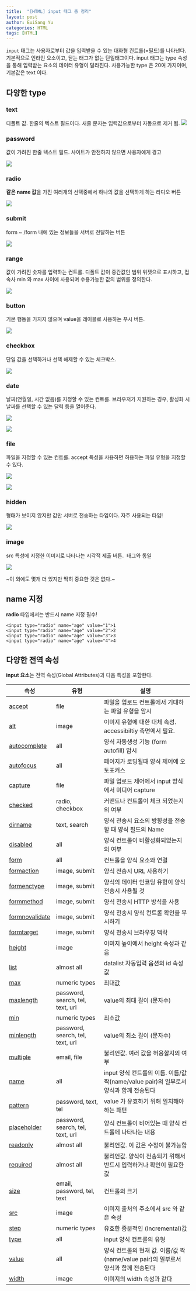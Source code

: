 ```yaml
---
title:  "[HTML] input 태그 총 정리"
layout: post
author: EuiSang Yu
categories: HTML
tags: [HTML]
---
```


<code>input</code> 태그는 사용자로부터 값을 입력받을 수 있는 대화형 컨트롤(=필드)를 나타낸다. 기본적으로 인라인 요소이고, 닫는 태그가 없는 단일태그이다. input 태그는 type 속성을 통해 입력받는 요소의 데이터 유형이 달라진다. 사용가능한 type 은 20여 가지이며, 기본값은 text 이다.

## 다양한 type

### text

디폴트 값. 한줄의 텍스트 필드이다. 새줄 문자는 입력값으로부터 자동으로 제거 됨.
![](https://velog.velcdn.com/images/clothes/post/21bde81f-c0e8-4859-b2a2-441007fc5dad/image.png)


### password

값이 가려진 한줄 텍스트 필드. 사이트가 안전하지 않으면 사용자에게 경고

![](https://velog.velcdn.com/images/clothes/post/ccd7af7d-9ee9-4b85-b0dc-0714eeabaa1a/image.png)

### radio

**같은 name 값**을 가진 여러개의 선택중에서 하나의 값을 선택하게 하는 라디오 버튼

![](https://velog.velcdn.com/images/clothes/post/7df3f73a-3ace-411e-b2f4-090561677b42/image.png)

### submit

form ~ /form 내에 있는 정보들을 서버로 전달하는 버튼

![](https://velog.velcdn.com/images/clothes/post/c90694a2-bcde-43c1-b3cb-0a8df761babc/image.png)

### range

값이 가려진 숫자를 입력하는 컨트롤. 디폴트 값이 중간값인 범위 위젯으로 표시하고, 접속사 min 와 max 사이에 사용되며 수용가능한 값의 범위를 정의한다.

![](https://velog.velcdn.com/images/clothes/post/e6dc1932-0929-43e8-8d99-c6ae3bd862b9/image.png)

### button

기본 행동을 가지지 않으며 value을 레이블로 사용하는 푸시 버튼.

![](https://velog.velcdn.com/images/clothes/post/159419e3-b3ae-4b68-867a-dcfaf9af72be/image.png)

### checkbox

단일 값을 선택하거나 선택 해제할 수 있는 체크박스.

![](https://velog.velcdn.com/images/clothes/post/f1e1bcad-69e4-4a14-904a-a5aa515f39a1/image.png)

### date

날짜(연월일, 시간 없음)를 지정할 수 있는 컨트롤. 브라우저가 지원하는 경우, 활성화 시 날짜를 선택할 수 있는 달력 등을 열어준다.

![](https://velog.velcdn.com/images/clothes/post/aaee5aaa-ca91-4162-8948-8fe184c767b7/image.png)

![](https://velog.velcdn.com/images/clothes/post/72f0d4c7-b884-40ee-96ee-1061e2a69425/image.png)

### file

파일을 지정할 수 있는 컨트롤. accept 특성을 사용하면 허용하는 파일 유형을 지정할 수 있다.

![](https://velog.velcdn.com/images/clothes/post/89c972e1-8884-45cd-8889-7286cd174c7e/image.png)

![](https://velog.velcdn.com/images/clothes/post/ac8e5f05-04c1-40a3-9e64-86eebf485736/image.png)

### hidden

형태가 보이지 않지만 값만 서버로 전송하는 타입이다. 자주 사용되는 타입!

![](https://velog.velcdn.com/images/clothes/post/69f877eb-0575-40fc-9415-12f0d6cb98c2/image.png)

### image

src 특성에 지정한 이미지로 나타나는 시각적 제출 버튼. <img> 태그와 동일

![](https://velog.velcdn.com/images/clothes/post/ea3f7c53-45cd-475d-9372-9ee4ee644ad9/image.png)

~이 외에도 몇개 더 있지만 딱히 중요한 것은 없다.~

## name 지정

**radio** 타입에서는 반드시 name 지정 필수!

```
<input type="radio" name="age" value="1">1
<input type="radio" name="age" value="2">2
<input type="radio" name="age" value="3">3
<input type="radio" name="age" value="4">4
```

## 다양한 전역 속성

**input 요소**는 전역 속성(Global Attributes)과 다음 특성을 포함한다.

| 속성 | 유형 | 설명 |
| --- | --- | --- |
| [accept](https://developer.mozilla.org/ko/docs/Web/HTML/Element/Input#htmlattrdefaccept) | file | 파일을 업로드 컨트롤에서 기대하는 파일 유형을 암시 |
| [alt](https://developer.mozilla.org/ko/docs/Web/HTML/Element/Input#htmlattrdefalt) | image | 이미지 유형에 대한 대체 속성. accessibiltiy 측면에서 필요. |
| [autocomplete](https://developer.mozilla.org/ko/docs/Web/HTML/Element/Input#htmlattrdefautocomplete) | all | 양식 자동생성 기능 (form autofill) 암시 |
| [autofocus](https://developer.mozilla.org/ko/docs/Web/HTML/Element/Input#htmlattrdefautofocus) | all | 페이지가 로딩될때 양식 제어에 오토포커스 |
| [capture](https://developer.mozilla.org/ko/docs/Web/HTML/Element/Input#htmlattrdefcapture) | file | 파일 업로드 제어에서 input 방식에서 미디어 capture |
| [checked](https://developer.mozilla.org/ko/docs/Web/HTML/Element/Input#htmlattrdefchecked) | radio, checkbox | 커맨드나 컨트롤이 체크 되었는지의 여부 |
| [dirname](https://developer.mozilla.org/ko/docs/Web/HTML/Element/Input#htmlattrdefdirname) | text, search | 양식 전송시 요소의 방향성을 전송할 때 양식 필드의 Name |
| [disabled](https://developer.mozilla.org/ko/docs/Web/HTML/Element/Input#htmlattrdefdisabled) | all | 양식 컨트롤이 비활성화되었는지의 여부 |
| [form](https://developer.mozilla.org/ko/docs/Web/HTML/Element/Input#htmlattrdefform) | all | 컨트롤을 양식 요소와 연결 |
| [formaction](https://developer.mozilla.org/ko/docs/Web/HTML/Element/Input#htmlattrdefformaction) | image, submit | 양식 전송시 URL 사용하기 |
| [formenctype](https://developer.mozilla.org/ko/docs/Web/HTML/Element/Input#htmlattrdefformenctype) | image, submit | 양식의 데이터 인코딩 유형이 양식 전송시 사용될 것 |
| [formmethod](https://developer.mozilla.org/ko/docs/Web/HTML/Element/Input#htmlattrdefformmethod) | image, submit | 양식 전송시 HTTP 방식을 사용 |
| [formnovalidate](https://developer.mozilla.org/ko/docs/Web/HTML/Element/Input#htmlattrdefformnovalidate) | image, submit | 양식 전송시 양식 컨트롤 확인을 무시하기 |
| [formtarget](https://developer.mozilla.org/ko/docs/Web/HTML/Element/Input#htmlattrdefformtarget) | image, submit | 양식 전송시 브라우징 맥락 |
| [height](https://developer.mozilla.org/ko/docs/Web/HTML/Element/Input#htmlattrdefheight) | image | 이미지 높이에서 height 속성과 같음 |
| [list](https://developer.mozilla.org/ko/docs/Web/HTML/Element/Input#htmlattrdeflist) | almost all | datalist 자동입력 옵션의 id 속성값 |
| [max](https://developer.mozilla.org/ko/docs/Web/HTML/Element/Input#htmlattrdefmax) | numeric types | 최대값 |
| [maxlength](https://developer.mozilla.org/ko/docs/Web/HTML/Element/Input#htmlattrdefmaxlength) | password, search, tel, text, url | value의 최대 길이 (문자수) |
| [min](https://developer.mozilla.org/ko/docs/Web/HTML/Element/Input#htmlattrdefmin) | numeric types | 최소값 |
| [minlength](https://developer.mozilla.org/ko/docs/Web/HTML/Element/Input#htmlattrdefminlength) | password, search, tel, text, url | value의 최소 길이 (문자수) |
| [multiple](https://developer.mozilla.org/ko/docs/Web/HTML/Element/Input#htmlattrdefmultiple) | email, file | 불리언값. 여러 값을 허용할지의 여부 |
| [name](https://developer.mozilla.org/ko/docs/Web/HTML/Element/Input#htmlattrdefname) | all | input 양식 컨트롤의 이름. 이름/값 짝(name/value pair)의 일부로서 양식과 함께 전송된다 |
| [pattern](https://developer.mozilla.org/ko/docs/Web/HTML/Element/Input#htmlattrdefpattern) | password, text, tel | value 가 유효하기 위해 일치해야 하는 패턴 |
| [placeholder](https://developer.mozilla.org/ko/docs/Web/HTML/Element/Input#htmlattrdefplaceholder) | password, search, tel, text, url | 양식 컨트롤이 비어있는 때 양식 컨트롤에 나타나는 내용 |
| [readonly](https://developer.mozilla.org/en-US/docs/Web/HTML/Attributes/readonly) | almost all | 불리언값. 이 값은 수정이 불가능함 |
| [required](https://developer.mozilla.org/en-US/docs/Web/HTML/Attributes/required) | almost all | 불리언값. 양식이 전송되기 위해서 반드시 입력하거나 확인이 필요한 값 |
| [size](https://developer.mozilla.org/ko/docs/Web/HTML/Element/Input#htmlattrdefsize) | email, password, tel, text | 컨트롤의 크기 |
| [src](https://developer.mozilla.org/ko/docs/Web/HTML/Element/Input#htmlattrdefsrc) | image | 이미지 출처의 주소에서 src 와 같은 속성 |
| [step](https://developer.mozilla.org/ko/docs/Web/HTML/Element/Input#htmlattrdefstep) | numeric types | 유효한 증분적인 (Incremental)값 |
| [type](https://developer.mozilla.org/ko/docs/Web/HTML/Element/Input#htmlattrdeftype) | all | input 양식 컨트롤의 유형 |
| [value](https://developer.mozilla.org/ko/docs/Web/HTML/Element/Input#htmlattrdefvalue) | all | 양식 컨트롤의 현재 값. 이름/값 짝(name/value pair)의 일부로서 양식과 함께 전송된다 |
| [width](https://developer.mozilla.org/ko/docs/Web/HTML/Element/Input#htmlattrdefwidth) | image | 이미지의 width 속성과 같다 |